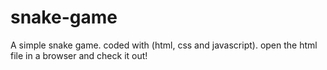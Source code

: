 # snake-game
A simple snake game. coded with (html, css and javascript).
open the html file in a browser and check it out!
